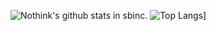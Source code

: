 ![Nothink's github stats in sbinc.](https://github-readme-stats.vercel.app/api?username=nothink-sbinc&count_private=true&show_icons=true&theme=gotham)
![Top Langs](https://github-readme-stats.vercel.app/api/top-langs/?username=nothink-sbinc&count_private=true&show_icons=true&theme=gotham)]
